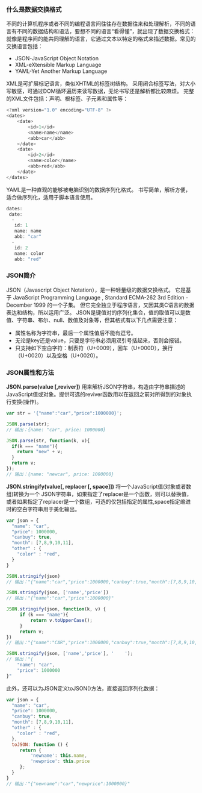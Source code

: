 ### 什么是数据交换格式
不同的计算机程序或者不同的编程语言间往往存在数据往来和处理解析，不同的语言有不同的数据结构和语法，要想不同的语言“看得懂”，就出现了数据交换格式：就像是程序间的能共同理解的语言，它通过文本以特定的格式来描述数据。常见的交换语言包括：

* JSON-JavaScript Object Notation
* XML-eXtensible Markup Language
* YAML-Yet Another Markup Language

XML是可扩展标记语言，类似XHTML的标签树结构。
采用闭合标签写法，对大小写敏感，可通过DOM循环遍历来读写数据，无论书写还是解析都比较麻烦。
完整的XML文件包括：声明、根标签、子元素和属性等：

``` js
<?xml version="1.0" encoding="UTF-8" ?>
<dates>
    <date>
        <id>1</id>
        <name>name</name>
        <abb>car</abb>
    </date>
    <date>
        <id>2</id>
        <name>color</name>
        <abb>red</abb>
    </date>
</dates>
```
YAML是一种直观的能够被电脑识别的数据序列化格式。
书写简单，解析方便，适合做序列化，适用于脚本语言使用。

```js
dates: 
 date: 
  - 
   id: 1
   name: name
   abb: "car"
  - 
   id: 2
   name: color
   abb: "red"
```

### JSON简介
JSON（Javascript Object Notation），是一种轻量级的数据交换格式。
它是基于 JavaScript Programming Language , Standard ECMA-262 3rd Edition - December 1999 的一个子集。
但它完全独立于程序语言，又因其类C语言的数据表达和结构，所以运用广泛。
JSON是键值对的序列化集合，值的取值可以是数值、字符串、布尔、null、数值及对象等，但其格式有以下几点需要注意：

* 属性名称为字符串，最后一个属性值后不能有逗号。
* 无论是key还是value，只要是字符串必须用双引号括起来，否则会报错。
* 只支持如下空白字符：制表符（U+0009），回车（U+000D），换行（U+0020）以及空格（U+0020）。

### JSON属性和方法

**JSON.parse(value [,reviver])** 
用来解析JSON字符串，构造由字符串描述的JavaScript值或对象。提供可选的reviver函数用以在返回之前对所得到的对象执行变换(操作)。
```js
var str = '{"name":"car","price":1000000}';

JSON.parse(str);
// 输出：{name: "car", price: 1000000}

JSON.parse(str, function(k, v){
  if(k === "name"){
    return "new" + v;
  }
  return v;
});
// 输出：{name: "newcar", price: 1000000}
```

**JSON.stringify(value[, replacer [, space]])**
将一个JavaScript值(对象或者数组)转换为一个 JSON字符串，如果指定了replacer是一个函数，则可以替换值，或者如果指定了replacer是一个数组，可选的仅包括指定的属性,space指定缩进时的空白字符串用于美化输出。

```js
var json = {
  "name": "car",
  "price": 1000000,
  "canbuy": true,
  "month": [7,8,9,10,11],
  "other" : {
    "color" : "red",
  }
}

JSON.stringify(json)
// 输出："{"name":"car","price":1000000,"canbuy":true,"month":[7,8,9,10,11],"other":{"color":"red"}}"

JSON.stringify(json, ['name','price'])
// 输出："{"name":"car","price":1000000}"

JSON.stringify(json, function(k, v) {
     if (k === "name"){
         return v.toUpperCase();
     }
     return v;
})
// 输出："{"name":"CAR","price":1000000,"canbuy":true,"month":[7,8,9,10,11],"other":{"color":"red"}}"

JSON.stringify(json, ['name','price'], '    ');
// 输出："{
    "name": "car",
    "price": 1000000
}"

```
此外，还可以为JSON定义toJSON()方法，直接返回序列化数据：
``` js
var json = {
  "name": "car",
  "price": 1000000,
  "canbuy": true,
  "month": [7,8,9,10,11],
  "other" : {
    "color" : "red",
  },
  toJSON: function () {
     return { 
         'newname': this.name,
         'newprice': this.price
     };
  }
}
// 输出："{"newname":"car","newprice":1000000}"
```





